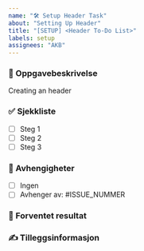 ```yaml
---
name: "🛠 Setup Header Task"
about: "Setting Up Header"
title: "[SETUP] <Header To-Do List>"
labels: setup
assignees: "AKB"
---
```


### 📌 Oppgavebeskrivelse
Creating an header

### ✅ Sjekkliste
<!-- Del opp oppgaven i mindre deler (om nødvendig). -->
- [ ] Steg 1
- [ ] Steg 2
- [ ] Steg 3

### 🔧 Avhengigheter
<!-- Er det noe som må fullføres før denne oppgaven kan gjennomføres? -->
- [ ] Ingen
- [ ] Avhenger av: #ISSUE_NUMMER

### 📝 Forventet resultat
<!-- Hva er målet med denne oppgaven? -->

### ✍ Tilleggsinformasjon
<!-- Annen relevant informasjon -->